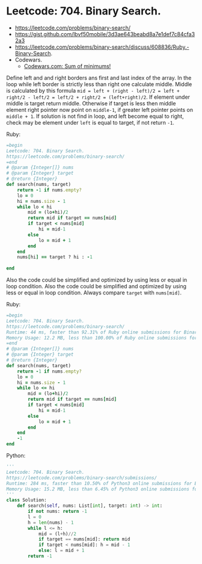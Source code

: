 # Leetcode: 704. Binary Search.

- https://leetcode.com/problems/binary-search/
- https://gist.github.com/lbvf50mobile/3d3ae643beabd8a7e1def7c84cfa32a3
- https://leetcode.com/problems/binary-search/discuss/608836/Ruby.-Binary-Search.
- Codewars.
    - [Codewars.com: Sum of minimums!](https://gist.github.com/lbvf50mobile/52260af5938bb49b22efdae0730b1ffe)


Define left and and right borders ans first and last index of the array. In the loop while left border is strictly less than right one calculate middle. Middle is calculated by this formula `mid = left + (right - left)/2 = left + right/2 - left/2 = left/2 + right/2 = (left+right)/2`. If element under middle is target return middle. Otherwise if target is less then middle element right pointer now point on `middle-1`, if greater left pointer points on `middle + 1`. If solution is not find in loop, and left become equal to right, check may be element under `left` is equal to target, if not return `-1`.

Ruby: 
```Ruby
=begin
Leetcode: 704. Binary Search.
https://leetcode.com/problems/binary-search/
=end
# @param {Integer[]} nums
# @param {Integer} target
# @return {Integer}
def search(nums, target)
    return -1 if nums.empty?
    lo = 0
    hi = nums.size - 1
    while lo < hi
        mid = (lo+hi)/2
        return mid if target == nums[mid]
        if target < nums[mid]
            hi = mid-1
        else
            lo = mid + 1
        end
    end
    nums[hi] == target ? hi : -1
    
end
```

Also the code could be simplified and optimized by using less or equal in loop condition. Also the code could be simplified and optimized by using less or equal in loop condition. Always compare `target` with `nums[mid]`.

Ruby:

```Ruby
=begin
Leetcode: 704. Binary Search.
https://leetcode.com/problems/binary-search/
Runtime: 44 ms, faster than 92.31% of Ruby online submissions for Binary Search.
Memory Usage: 12.2 MB, less than 100.00% of Ruby online submissions for Binary Search.
=end
# @param {Integer[]} nums
# @param {Integer} target
# @return {Integer}
def search(nums, target)
    return -1 if nums.empty?
    lo = 0
    hi = nums.size - 1
    while lo <= hi
        mid = (lo+hi)/2
        return mid if target == nums[mid]
        if target < nums[mid]
            hi = mid-1
        else
            lo = mid + 1
        end
    end
    -1
end
```

Python: 
```Python
'''
Leetcode: 704. Binary Search.
https://leetcode.com/problems/binary-search/submissions/
Runtime: 284 ms, faster than 10.50% of Python3 online submissions for Binary Search.
Memory Usage: 15.2 MB, less than 6.45% of Python3 online submissions for Binary Search.
'''
class Solution:
    def search(self, nums: List[int], target: int) -> int:
        if not nums: return -1
        l = 0
        h = len(nums) - 1
        while l <= h:
            mid = (l+h)//2
            if target == nums[mid]: return mid
            if target < nums[mid]: h = mid - 1
            else: l = mid + 1
        return -1
```